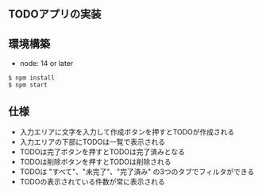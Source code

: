 ## TODOアプリの実装

## 環境構築

- node: 14 or later

```
$ npm install
$ npm start
```

## 仕様
- 入力エリアに文字を入力して作成ボタンを押すとTODOが作成される
- 入力エリアの下部にTODOは一覧で表示される
- TODOは完了ボタンを押すとTODOは完了済みとなる
- TODOは削除ボタンを押すとTODOは削除される
- TODOは "すべて"、"未完了"、"完了済み" の3つのタブでフィルタができる
- TODOの表示されている件数が常に表示される
